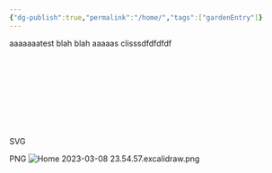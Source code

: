 ```yaml
---
{"dg-publish":true,"permalink":"/home/","tags":["gardenEntry"]}
---
```



aaaaaaatest
blah blah
aaaaas
clisssdfdfdfdf

SVG
<svg version="1.1" xmlns="http://www.w3.org/2000/svg" viewBox="0 0 162 158.054111199826" width="162" height="158.054111199826" filter="invert(93%) hue-rotate(180deg)">
  <!-- svg-source:excalidraw -->
  
  <defs>
    <style class="style-fonts">
      @font-face {
        font-family: "Virgil";
        src: url("https://excalidraw.com/Virgil.woff2");
      }
      @font-face {
        font-family: "Cascadia";
        src: url("https://excalidraw.com/Cascadia.woff2");
      }
    </style>
  </defs>
  <g stroke-linecap="round" transform="translate(10 26.054111199825996) rotate(0 71 61)"><path d="M56.37 1.81 C66.37 -0.74, 79.24 0.55, 89.79 2.87 C100.33 5.18, 111.77 9.31, 119.64 15.72 C127.51 22.12, 133.44 32.4, 136.98 41.28 C140.52 50.15, 142.38 59.7, 140.87 68.97 C139.37 78.25, 134.4 89.19, 127.96 96.91 C121.53 104.63, 112.08 110.98, 102.26 115.29 C92.44 119.61, 79.9 123.1, 69.05 122.79 C58.2 122.47, 46.7 118.24, 37.14 113.39 C27.58 108.54, 17.87 101.53, 11.7 93.68 C5.54 85.84, 1.2 75.61, 0.15 66.32 C-0.89 57.02, 1.29 46.71, 5.43 37.91 C9.56 29.1, 15.85 19.61, 24.99 13.48 C34.12 7.35, 53.47 3.08, 60.25 1.11 C67.03 -0.85, 65.4 0.64, 65.68 1.69 M46.83 3.19 C56.26 -0.38, 69.46 -0.53, 80.32 0.81 C91.18 2.16, 102.99 5.73, 111.99 11.28 C121 16.82, 129.27 25.65, 134.35 34.09 C139.43 42.53, 142.86 52.33, 142.49 61.93 C142.11 71.54, 137.47 83.13, 132.07 91.72 C126.68 100.32, 119.41 108.49, 110.12 113.5 C100.83 118.52, 87.3 121.36, 76.33 121.81 C65.35 122.26, 54.39 119.9, 44.24 116.19 C34.1 112.48, 22.8 106.53, 15.44 99.57 C8.09 92.61, 2.11 83.4, 0.11 74.45 C-1.89 65.5, 0.09 55.03, 3.46 45.85 C6.83 36.68, 13.05 26.43, 20.32 19.37 C27.59 12.32, 42.54 5.81, 47.05 3.51 C51.57 1.21, 47.11 4.51, 47.39 5.56" stroke="#000000" stroke-width="1" fill="none"/></g><g stroke-linecap="round" transform="translate(27.8125 85.849033074826) rotate(0 21.125 26.75)"><path d="M5.39 9.99 C5.39 9.99, 5.39 9.99, 5.39 9.99 M5.39 9.99 C5.39 9.99, 5.39 9.99, 5.39 9.99 M1.24 19.04 C7.33 13.9, 12.77 8.09, 19.94 1.54 M2.41 18.26 C8.62 12.67, 14.86 5.77, 18.01 0.37 M0.16 28.86 C6.79 22.41, 7.91 18.16, 23.91 1.53 M0.56 27.15 C8.45 17.81, 18.12 8.07, 22.88 3.05 M-0.25 34.57 C9.38 25.18, 14.37 15.14, 28.78 2.13 M0.59 32.77 C10.71 22.69, 19.28 12.95, 26.57 3.47 M3.57 39.02 C7.62 32.99, 13.49 24.9, 31.41 5.49 M3.04 37.37 C7.73 31.68, 15.76 23.03, 30.63 4.05 M1.75 43.23 C12.57 32.76, 24.57 20.82, 32.43 6.53 M3.18 43.47 C11.55 34.51, 18.88 26.49, 33.41 8.72 M5.35 47.44 C16.15 37.21, 23.91 25.79, 36.44 10.94 M6.43 45.28 C11.51 37.2, 19.18 31.2, 36.31 12.36 M10.65 46.22 C16.57 40.2, 26.06 30.54, 39.06 16.04 M8.8 47.26 C16.69 40.08, 23.98 32.66, 37.91 13.99 M11.44 51.27 C20.85 39.44, 28.54 33.26, 39.82 16.59 M12.19 51.27 C20.34 41.19, 29.34 31.19, 40.99 18.07 M15.2 53.43 C25.65 42.68, 35.31 30.32, 43.74 22.08 M16.75 52.07 C24.25 43.19, 33.1 34.61, 43.19 20.14 M18.12 55.58 C25.34 49.21, 31.12 40.76, 43.05 26.84 M18.95 54.54 C25.87 47.68, 32.02 39.37, 42.81 26.37 M24.61 54.84 C27.9 50.76, 33.62 47.55, 39.3 37.54 M25.18 53.37 C31.28 47.84, 35.52 42.93, 40 37.42" stroke="#228be6" stroke-width="0.5" fill="none"/><path d="M17.67 -0.12 C21.81 -1.32, 27.1 0.98, 31.03 4.06 C34.96 7.13, 39.73 13.04, 41.26 18.33 C42.79 23.62, 41.76 30.68, 40.22 35.79 C38.68 40.91, 35.91 46.21, 32.01 49.04 C28.12 51.86, 21.53 53.52, 16.86 52.76 C12.2 51.99, 6.74 48.62, 4.03 44.44 C1.32 40.26, 0.32 33.46, 0.58 27.68 C0.84 21.9, 2.62 14.33, 5.58 9.76 C8.54 5.19, 15.98 1.68, 18.35 0.26 C20.71 -1.16, 19.81 0.75, 19.77 1.25 M24.44 1.12 C28.57 1.9, 33.46 6.3, 36.62 10.57 C39.78 14.85, 43.44 21.08, 43.4 26.77 C43.36 32.46, 39.33 40.39, 36.38 44.71 C33.43 49.03, 29.86 51.65, 25.68 52.68 C21.49 53.71, 15.19 53.52, 11.28 50.88 C7.36 48.24, 3.95 42.55, 2.19 36.83 C0.44 31.12, -0.62 22.22, 0.75 16.59 C2.12 10.97, 6.68 5.86, 10.39 3.08 C14.11 0.29, 20.73 0.38, 23.06 -0.1 C25.4 -0.57, 24.32 -0.04, 24.39 0.25" stroke="#000000" stroke-width="1" fill="none"/></g><g stroke-linecap="round" transform="translate(106.625 70.371494012326) rotate(0 21.5 25.875)"><path d="M20.76 2.15 C20.76 2.15, 20.76 2.15, 20.76 2.15 M20.76 2.15 C20.76 2.15, 20.76 2.15, 20.76 2.15 M3.44 28.17 C11.04 20.05, 18.73 7.65, 25.09 3.26 M3.44 28.17 C9.97 22.09, 14.53 13.88, 25.09 3.26 M5.8 31.54 C9.91 23.58, 15.31 19.5, 27.45 6.64 M5.8 31.54 C13.22 24.01, 18.71 17.1, 27.45 6.64 M8.17 34.92 C14.98 24.83, 25.04 16.17, 29.82 10.02 M8.17 34.92 C14.49 27.81, 21.03 19.89, 29.82 10.02 M11.18 37.55 C17.53 27.65, 26.87 20.81, 32.18 13.4 M11.18 37.55 C19.2 29.17, 26.54 18.66, 32.18 13.4 M13.55 40.93 C19.87 32.18, 26.72 25.39, 34.54 16.78 M13.55 40.93 C17.89 35.73, 22.15 31.18, 34.54 16.78 M16.57 43.55 C23.9 34.03, 34.16 27.53, 36.9 20.16 M16.57 43.55 C23.51 35.85, 29.04 30.71, 36.9 20.16 M18.93 46.93 C22.43 39.04, 30.16 33.33, 39.27 23.53 M18.93 46.93 C23.97 41.5, 28.54 34.47, 39.27 23.53 M21.95 49.55 C27.08 43.33, 36.45 33.4, 42.29 26.16 M21.95 49.55 C27.59 44.61, 32.96 38.54, 42.29 26.16" stroke="#40c057" stroke-width="0.5" fill="none"/><path d="M27.5 6.5 M27.5 6.5 C29.17 11.15, 32.47 12.28, 37.5 19.5 M27.5 6.5 C30.45 10.68, 34.71 16.03, 37.5 19.5 M37.5 19.5 C42.63 27.47, 43.45 24.89, 37.5 32.5 M37.5 19.5 C44.21 23.98, 41.33 24.44, 37.5 32.5 M37.5 32.5 C36.68 35.05, 34.83 37.98, 27.5 45.25 M37.5 32.5 C33.26 37.06, 29.38 42.25, 27.5 45.25 M27.5 45.25 C23.34 52.87, 22.26 51.75, 16.5 45.25 M27.5 45.25 C21.4 49.59, 19.7 49.62, 16.5 45.25 M16.5 45.25 C12.51 42.98, 11.98 39.86, 5.5 32.5 M16.5 45.25 C12.31 39.79, 8.51 36.33, 5.5 32.5 M5.5 32.5 C1.11 25.66, -0.54 25.86, 5.5 19.5 M5.5 32.5 C-2.18 24.79, -0.83 25.77, 5.5 19.5 M5.5 19.5 C9.28 14.69, 12.57 8.62, 16.5 6.5 M5.5 19.5 C7.29 17.02, 9.6 13.23, 16.5 6.5 M16.5 6.5 C20.68 0.19, 21.45 1.84, 27.5 6.5 M16.5 6.5 C20.95 -0.84, 22.51 0.2, 27.5 6.5" stroke="#e67700" stroke-width="1" fill="none"/></g><g stroke-linecap="round" transform="translate(34.125 99.371494012326) rotate(0 14.125 15.5)"><path d="M4.55 2.63 C4.55 2.63, 4.55 2.63, 4.55 2.63 M4.55 2.63 C4.55 2.63, 4.55 2.63, 4.55 2.63 M-0.28 14.52 C3.88 10.67, 6.2 8.69, 9.96 2.32 M-0.37 13.31 C3.36 11.71, 4.79 9.27, 10.87 2.27 M-0.29 18.79 C4.76 15.28, 11.25 8.9, 15.84 1.32 M0.28 19.62 C3.3 15.08, 7.76 12.85, 16.53 2.66 M0.91 24.12 C8.36 19.65, 10.39 13.2, 19.37 1.82 M3.26 23.95 C6.95 18.31, 11.06 12.93, 18.94 2.97 M5.67 24.71 C9.78 18.7, 17.09 12.63, 25.68 3.91 M4.26 25.73 C9.09 21.85, 15.35 15.96, 24.55 3.87 M7.12 29.43 C15.7 22.09, 19.43 13.07, 25.07 6.82 M7.6 29.6 C10.83 25.79, 16.03 20.96, 27.17 7.67 M11.68 33.69 C16.8 22.38, 26.41 15.57, 31.21 11.67 M11.78 32.75 C15.89 26.65, 19.4 21.27, 29.66 10.93 M14.1 33.84 C21.1 26.36, 22.81 23.74, 29.78 15.39 M15.83 33.11 C22.18 25.1, 28.33 19.8, 31.67 14.14" stroke="#be4bdb" stroke-width="0.5" fill="none"/><path d="M14.48 0.5 C17.62 0.59, 21.86 2.45, 24.2 4.61 C26.53 6.77, 28.01 10.35, 28.47 13.47 C28.94 16.59, 28.72 20.46, 26.97 23.33 C25.22 26.2, 20.99 29.45, 17.98 30.68 C14.96 31.9, 11.66 31.99, 8.87 30.69 C6.07 29.39, 2.77 25.79, 1.21 22.88 C-0.35 19.96, -1.02 16.56, -0.49 13.22 C0.03 9.88, 1.62 5.05, 4.38 2.83 C7.14 0.6, 14.07 0.32, 16.06 -0.12 C18.04 -0.56, 16.36 -0.24, 16.31 0.19 M10.8 1.7 C13.98 0.91, 19.74 0.19, 22.24 1.69 C24.74 3.18, 24.7 7.75, 25.79 10.66 C26.89 13.57, 29.4 15.94, 28.81 19.13 C28.23 22.33, 25.23 27.82, 22.31 29.84 C19.38 31.86, 14.21 32.13, 11.27 31.27 C8.32 30.41, 6.76 27.09, 4.64 24.69 C2.52 22.28, -0.96 20.12, -1.46 16.85 C-1.96 13.59, -0.39 7.84, 1.65 5.1 C3.69 2.36, 9.17 1.07, 10.76 0.42 C12.35 -0.22, 11.2 1.2, 11.19 1.23" stroke="#e67700" stroke-width="1" fill="none"/></g><g stroke-linecap="round"><g transform="translate(46.375 75.621494012326) rotate(0 36.125 -32.75)"><path d="M-0.32 -0.08 C7.96 -3.28, 38.34 -8.46, 50.36 -19.38 C62.39 -30.3, 68.01 -58.06, 71.82 -65.62 M1.71 -1.17 C10.29 -4.2, 40.96 -7.64, 52.48 -18.17 C64 -28.71, 67.25 -56.24, 70.83 -64.37" stroke="#e67700" stroke-width="1" fill="none"/></g></g><mask/></svg>

PNG
![Home 2023-03-08 23.54.57.excalidraw.png](/img/user/Excalidraw/Home%202023-03-08%2023.54.57.excalidraw.png)
